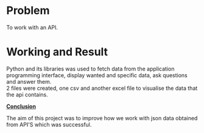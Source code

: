 # Problem
To work with an API.

# Working and Result
Python and its libraries was used to fetch data from the application programming interface, display wanted and specific data, ask questions and answer them.  
2 files were created, one csv and another excel file to visualise the data that the api contains.

<u>**Conclusion**</u>

The aim of this project was to improve how we work with json data obtained from API'S which was successful.

